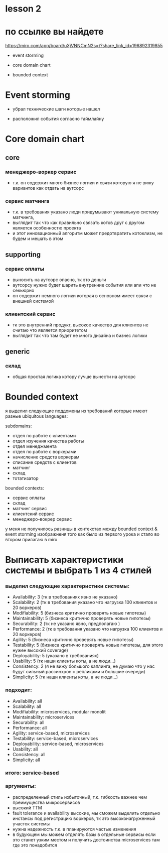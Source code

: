 # lesson 2

# по ссылке вы найдете 
https://miro.com/app/board/uXjVNNCmN2s=/?share_link_id=196892319855

- event storming

- core domain chart

- bounded context

# Event storming

- убрал технические шаги которые нашел

- расположил события согласно таймлайну

# Сore domain chart

## core

### менеджеро-воркер сервис 
- т.к. он содержит много бизнес логики и связи которую я не вижу вариантов как отдать на аутсорс

### сервис матчинга
- т.к. в требования указано люди придумывают уникальную систему матчинга, 
- выглядит так что как правильно связать котов друг с другом является особенностю проекта
- и этот инновационный алгоритм может предотвратить котоклизм, не будем и мешать в этом

## supporting

### сервис оплаты
- выносить на аутсорс опасно, тк это деньги 
- аутсорсу нужно будет шарить внутренние события или апи что не секьюрно
- он содержит немного логики которая в основном имеет связи с внешней системой

### клиентский сервис
- тк это внутренний продукт, высокое качество для клиентов не считаю что является приоритетом
- выглядит так что там будет не много дизайна и бизнес логики

## generic

### склад

- общая простая логика котору лучше вынести на аутсорс


# Bounded context

я выделил следующие поддомены из требований которые имеют разные ubiquitous languages:

subdomains:

- отдел по работе с клиентами
- отдел изучения качества работы
- отдел менеджмента
- отдел по работе с воркерами
- начисление средств воркерам
- списание средств с клиентов
- матчинг
- склад
- тотатизатор

bounded contexts: 

- сервис оплаты
- склад
- матчинг сервис
- клиентский сервис
- менеджеро-вокрер сервис

у меня не получилось разницы в контекстах между bounded context & event storming
изображненя того как было из первого урока и стало во втором прилагаю в miro


# Выписать характеристики системы и выбрать 1 из 4 стилей

### выделил следующие характеристики системы:

- Availability: 3 (тк в требованиях явно не указано)
- Scalability: 2 (тк в требования указано что нагрузка 100 клиентов и 20 воркеров)
- Modifiability: 5 (бизнеса критично проверять новые гипотезы)
- Maintainability: 5 (бизнеса критично проверять новые гипотезы)
- Securability: 2 (тк не указано явно, предполагаю )
- Performance: 2 (тк в требования указано что нагрузка 100 клиентов и 20 воркеров)
- Agility: 5 (бизнеса критично проверять новые гипотезы)
- Testability: 5 (бизнеса критично проверять новые гипотезы, для этого нужен высокий coverage)
- Deployability: 5 (указано в требованиях)
- Usability: 5 (тк наши клиенты коты, а не люди...)
- Consistency: 2 (я не вижу большого каплинга, не думаю что у нас будут сильный рассинхрон с репликами и большие очереди)
- Simplicity: 5 (тк наши клиенты коты, а не люди...)

### подходит:

- Availability: all
- Scalability: all
- Modifiability: microservices, modular monolit 
- Maintainability: microservices 
- Securability: all
- Performance: all
- Agility: service-based, microservices
- Testability: service-based, microservices
- Deployability: service-based, microservices   
- Usability: all
- Consistency: all 
- Simplicity: all

### итого: service-based

### аргументы:
- распределенный стиль избыточный, т.к. гибкость важнее чем преимущества микросервисов
- высокий TTM
- fault tolerance и availability высокие, мы сможем выделить отдельно инстансы под регистрацию воркеров, тк это высоконагруженный участок системы
- нужна надежность т.к. в планируются частые изменения
- в будующем мы можем отделять базы в отдельные сервисы если это станет узким местом и получить достоинства microservices там где это понадобится 


